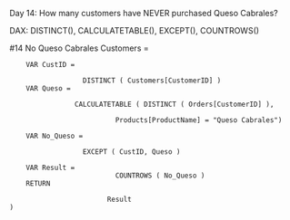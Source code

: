 Day 14: How many customers have NEVER purchased Queso Cabrales?

DAX: DISTINCT(), CALCULATETABLE(), EXCEPT(), COUNTROWS()

#14 No Queso Cabrales Customers =
        
        VAR CustID =
                      
                      DISTINCT ( Customers[CustomerID] )
        VAR Queso =
        
                    CALCULATETABLE ( DISTINCT ( Orders[CustomerID] ),
          
                              Products[ProductName] = "Queso Cabrales")
    
        VAR No_Queso =
        
                      EXCEPT ( CustID, Queso )
          
        VAR Result =
                              COUNTROWS ( No_Queso )
        RETURN
      
                            Result
    )

